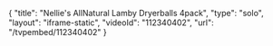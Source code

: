 {
    "title": "Nellie's AllNatural Lamby Dryerballs  4pack",
    "type": "solo",
    "layout": "iframe-static",
    "videoId": "112340402",
    "url": "\/tvpembed\/112340402"
}